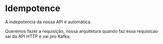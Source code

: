 # Idempotence

A indepotencia da nossa API é automática.

Queremos fazer a requisição, nossa arquitetura quando faz essa requisicao sai da API HTTP e vai pro Kafka.